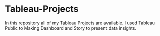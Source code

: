 # Tableau-Projects
In this repository all of my Tableau Projects are available. I used Tableau Public to Making Dashboard and Story to present data insights.
